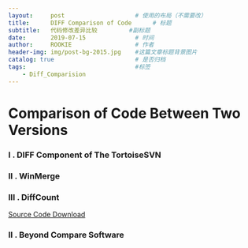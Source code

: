 ```yaml
---
layout:     post                    # 使用的布局（不需要改）
title:      DIFF Comparison of Code      # 标题
subtitle:   代码修改差异比较         #副标题
date:       2019-07-15              # 时间
author:     ROOKIE                  # 作者
header-img: img/post-bg-2015.jpg    #这篇文章标题背景图片
catalog: true                       # 是否归档
tags:                               #标签
    - Diff_Comparision
---
```


# Comparison of Code Between Two Versions

### I . DIFF Component of The TortoiseSVN

### II . WinMerge

### III . DiffCount

<a href="./CodeDIFF/diffcount" target="_blank">Source Code Download</a>

### II . Beyond Compare Software
